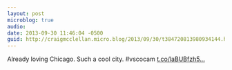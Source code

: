```yaml
---
layout: post
microblog: true
audio: 
date: 2013-09-30 11:46:04 -0500
guid: http://craigmcclellan.micro.blog/2013/09/30/t384720813980934144.html
---
```

Already loving Chicago. Such a cool city. #vscocam [t.co/laBUBfzh5...](http://t.co/laBUBfzh5p)
